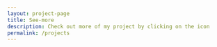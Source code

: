 ```yaml
---
layout: project-page
title: See-more
description: Check out more of my project by clicking on the icon
permalink: /projects
---
```

<!---
Gregoire Boiron <gregoire.boiron@gmail.com>
Copyright (c) 2018-2019 Gregoire Boiron  All Rights Reserved.
--->